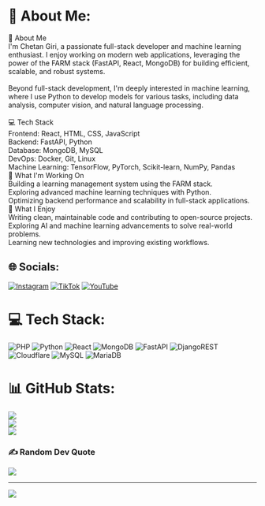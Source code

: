 # 💫 About Me:
👋 About Me<br>I'm Chetan Giri, a passionate full-stack developer and machine learning enthusiast. I enjoy working on modern web applications, leveraging the power of the FARM stack (FastAPI, React, MongoDB) for building efficient, scalable, and robust systems.<br><br>Beyond full-stack development, I'm deeply interested in machine learning, where I use Python to develop models for various tasks, including data analysis, computer vision, and natural language processing.<br><br>💻 Tech Stack<br>Frontend: React, HTML, CSS, JavaScript<br>Backend: FastAPI, Python<br>Database: MongoDB, MySQL<br>DevOps: Docker, Git, Linux<br>Machine Learning: TensorFlow, PyTorch, Scikit-learn, NumPy, Pandas<br>🌱 What I'm Working On<br>Building a learning management system using the FARM stack.<br>Exploring advanced machine learning techniques with Python.<br>Optimizing backend performance and scalability in full-stack applications.<br>🚀 What I Enjoy<br>Writing clean, maintainable code and contributing to open-source projects.<br>Exploring AI and machine learning advancements to solve real-world problems.<br>Learning new technologies and improving existing workflows.<br>


## 🌐 Socials:
[![Instagram](https://img.shields.io/badge/Instagram-%23E4405F.svg?logo=Instagram&logoColor=white)](https://instagram.com/chiran__jung) [![TikTok](https://img.shields.io/badge/TikTok-%23000000.svg?logo=TikTok&logoColor=white)](https://tiktok.com/@chiranjung1997) [![YouTube](https://img.shields.io/badge/YouTube-%23FF0000.svg?logo=YouTube&logoColor=white)](https://youtube.com/@chiranjung) 

# 💻 Tech Stack:
![PHP](https://img.shields.io/badge/php-%23777BB4.svg?style=for-the-badge&logo=php&logoColor=white) ![Python](https://img.shields.io/badge/python-3670A0?style=for-the-badge&logo=python&logoColor=ffdd54) ![React](https://img.shields.io/badge/react-%2320232a.svg?style=for-the-badge&logo=react&logoColor=%2361DAFB) ![MongoDB](https://img.shields.io/badge/MongoDB-%234ea94b.svg?style=for-the-badge&logo=mongodb&logoColor=white) ![FastAPI](https://img.shields.io/badge/FastAPI-005571?style=for-the-badge&logo=fastapi) ![DjangoREST](https://img.shields.io/badge/DJANGO-REST-ff1709?style=for-the-badge&logo=django&logoColor=white&color=ff1709&labelColor=gray) ![Cloudflare](https://img.shields.io/badge/Cloudflare-F38020?style=for-the-badge&logo=Cloudflare&logoColor=white) ![MySQL](https://img.shields.io/badge/mysql-4479A1.svg?style=for-the-badge&logo=mysql&logoColor=white) ![MariaDB](https://img.shields.io/badge/MariaDB-003545?style=for-the-badge&logo=mariadb&logoColor=white)
# 📊 GitHub Stats:
![](https://github-readme-stats.vercel.app/api?username=ChetanGiri1997&theme=dark&hide_border=false&include_all_commits=false&count_private=false)<br/>
![](https://github-readme-streak-stats.herokuapp.com/?user=ChetanGiri1997&theme=dark&hide_border=false)<br/>
![](https://github-readme-stats.vercel.app/api/top-langs/?username=ChetanGiri1997&theme=dark&hide_border=false&include_all_commits=false&count_private=false&layout=compact)

### ✍️ Random Dev Quote
![](https://quotes-github-readme.vercel.app/api?type=horizontal&theme=radical)

---
[![](https://visitcount.itsvg.in/api?id=ChetanGiri1997&icon=0&color=0)](https://visitcount.itsvg.in)

<!-- Proudly created with GPRM ( https://gprm.itsvg.in ) -->
